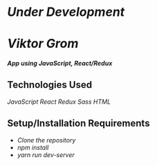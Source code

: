 # _Under Development_

# _Viktor Grom_

#### _App using JavaScript, React/Redux_

## Technologies Used

_JavaScript_
_React_
_Redux_
_Sass_
_HTML_

## Setup/Installation Requirements

* _Clone the repository_
* _npm install_
* _yarn run dev-server_
